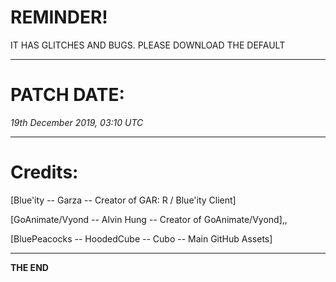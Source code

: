# REMINDER!

IT HAS GLITCHES AND BUGS. PLEASE DOWNLOAD THE DEFAULT 

-----------------------------------

# PATCH DATE:

*19th December 2019, 03:10 UTC*

-----------------------------------

# Credits: 

[Blue'ity -- Garza -- Creator of GAR: R / Blue'ity Client]

[GoAnimate/Vyond -- Alvin Hung -- Creator of GoAnimate/Vyond],,

[BluePeacocks -- HoodedCube -- Cubo -- Main GitHub Assets]

-----------------------------------




<strong>THE END</strong>

